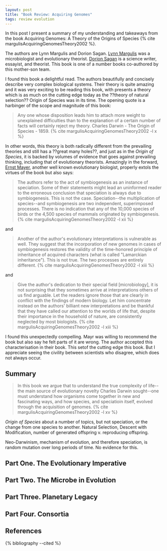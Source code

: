 ```yaml
---
layout: post
title: "Book Review: Acquiring Genomes"
tags: review evolution
---
```


In this post I present a summary of my understanding and takeaways from the book Acquiring Genomes: A Theory of the Origins of Species {% cite margulisAcquiringGenomesTheory2002 %}.

The authors are Lynn Margulis and Dorion Sagan. [Lynn Margulis](https://en.wikipedia.org/wiki/Lynn_Margulis) was a microbiologist and evolutionary theorist. [Dorion Sagan](https://en.wikipedia.org/wiki/Dorion_Sagan) is a science writer, essayist, and theorist. This book is one of a number books co-authored by this mother-son team.

I found this book a delightful read. The authors beautifully and concisely describe very complex biological systems. Their theory is quite amazing and it was very exciting to be reading this book, with presents a theory which is as much on the cutting edge today as the ??theory of natural selection?? Origin of Species was in its time. The opening quote is a harbinger of the scope and magnitude of this book:

> Any one whose disposition leads him to attach more weight to unexplained difficulties than to the explanation of a certain number of facts will certainly reject my theory. Charles Darwin - The Origin of Species - 1859. {% cite margulisAcquiringGenomesTheory2002 -l x %}

In other words, this theory is both radically different from the prevailing theories and still has a ??great many holes??, and just as in the *Origin of Species*, it is backed by volumes of evidence that goes against prevailing thinking, including that of evolutionary theorists. Amazingly in the forward, [Ernst Mayer](https://en.wikipedia.org/wiki/Ernst_Mayr), another well known evolutionary biologist, properly extols the virtues of the book but also says:

> The authors refer to the act of symbiogenesis as an instance of speciation. Some of their statements might lead an uninformed reader to the erroneous conclusion that speciation is always due to symbiogenesis. This is not the case. Speciation--the multiplication of species--and symbiogenesis are two independent, superimposed processes. There is no indication that any of the 10,000 species of birds or the 4,500 species of mammals originated by symbiogenesis. {% cite margulisAcquiringGenomesTheory2002 -l xii %}

and

> Another of the author's evolutionary interpretations is vulnerable as well. They suggest that the incorporation of new genomes in cases of symbiogenesis restores the validity of the time-honored principle of inheritance of acquired characters (what is called "Lamarckian inheritance"). This is not true. The two processes are entirely different. {% cite margulisAcquiringGenomesTheory2002 -l xiii %}

and

> Give the author's dedication to their special field \[microbiology], it is not surprising that they sometimes arrive at interpretations others of us find arguable. Let the readers ignore those that are clearly in conflict with the findings of modern biology. Let him concentrate instead on the authors' billiant new interpretations and be thankful that they have called our attention to the worlds of life that, despite their importance in the household of nature, are consistently neglected by most biologists. {% cite margulisAcquiringGenomesTheory2002 -l xiii %}

I found this unexpectedly compelling. Mayr was willing to recommend the book but also say he felt parts of it are wrong. The author accepted this characterisation in their book. This setof the cutting edge this book. But I appreciate seeing the civility between scientists who disagree, which does not always occur.

## Summary

> In this book we argue that to understand the true complexity of life--the main source of evolutionary novelty Charles Darwin sought--one must understand how organisms come together in new and fascinating ways, and how species, and speciatioin itself, evolved through the acquisition of genomes. {% cite margulisAcquiringGenomesTheory2002 -l xv %}

*Origin of Species* about a number of topics, but not speciation, or the change from one species to another. Natural Selection, Descent with Modification, number of generated offspring v. reproducing offspring.

Neo-Darwinism, mechanism of evolution, and therefore speciation, is random mutation over long periods of time. No evidence for this.

## Part One. The Evolutionary Imperative

## Part Two. The Microbe in Evolution

## Part Three. Planetary Legacy

## Part Four. Consortia

## References

{% bibliography --cited %}

